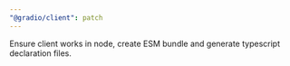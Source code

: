 ```yaml
---
"@gradio/client": patch
---
```


Ensure client works in node, create ESM bundle and generate typescript declaration files.
